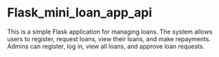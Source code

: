 # Flask_mini_loan_app_api
This is a simple Flask application for managing loans. The system allows users to register, request loans, view their loans, and make repayments. Admins can register, log in, view all loans, and approve loan requests.
